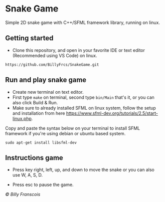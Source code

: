 # Snake Game

Simple 2D snake game with C++/SFML framework library, running on linux.

## Getting started

- Clone this repository, and open in your favorite IDE or text editor (Recommended using VS Code) on linux.

```
https://github.com/BillyFrcs/SnakeGame.git
```

## Run and play snake game

- Create new terminal on text editor.
- First type `make` on terminal, second type `bin/Main` that's it, or you can also click Build & Run.
- Make sure to already installed SFML on linux system, follow the setup and installation from here https://www.sfml-dev.org/tutorials/2.5/start-linux.php.

Copy and paste the syntax below on your terminal to install SFML framework if you're using debian or ubuntu based system.

```
sudo apt-get install libsfml-dev
```

## Instructions game

- Press key right, left, up, and down to move the snake or you can also use W, A, S, D.

- Press esc to pause the game.

<i>© Billy Franscois</i>

